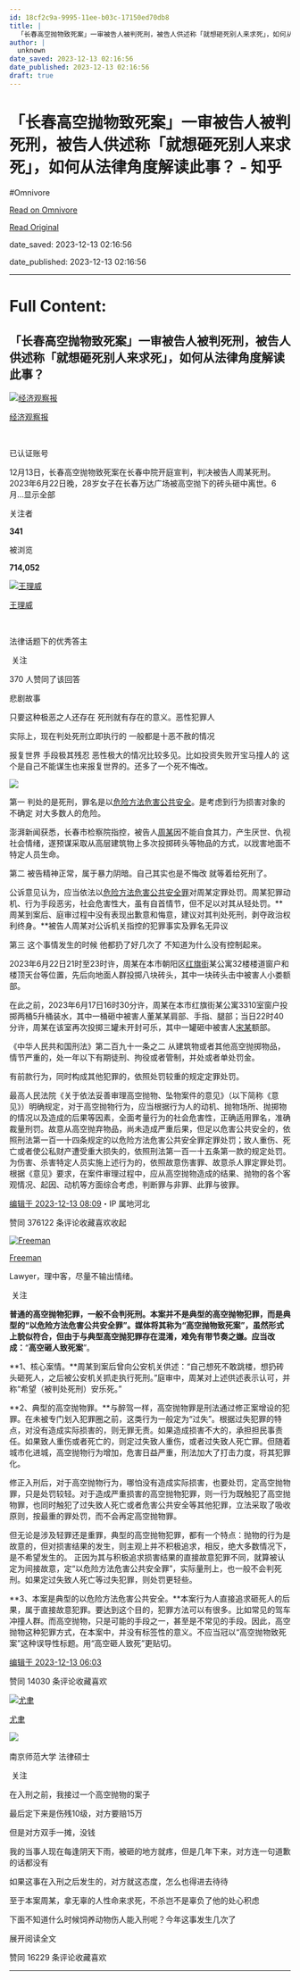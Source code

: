```yaml
---
id: 18cf2c9a-9995-11ee-b03c-17150ed70db8
title: |
  「长春高空抛物致死案」一审被告人被判死刑，被告人供述称「就想砸死别人来求死」，如何从法律角度解读此事？ - 知乎
author: |
  unknown
date_saved: 2023-12-13 02:16:56
date_published: 2023-12-13 02:16:56
draft: true
---
```


# 「长春高空抛物致死案」一审被告人被判死刑，被告人供述称「就想砸死别人来求死」，如何从法律角度解读此事？ - 知乎
#Omnivore

[Read on Omnivore](https://omnivore.app/me/-18c62619eb7)

[Read Original](https://www.zhihu.com/question/634627903/answer/3323861261)

date_saved: 2023-12-13 02:16:56

date_published: 2023-12-13 02:16:56

--- 

# Full Content: 

## 「长春高空抛物致死案」一审被告人被判死刑，被告人供述称「就想砸死别人来求死」，如何从法律角度解读此事？

[![经济观察报](https://proxy-prod.omnivore-image-cache.app/0x0,s4HpTuKoLknjUzNExC2YGBYCoNbuLtvojbvGNh-eMfoo/https://picx.zhimg.com/v2-a95daa919536ac715a081b5f1ed2e5b4_l.jpg?source=1def8aca)](https://www.zhihu.com/org/jing-ji-guan-cha-bao)

[经济观察报](https://www.zhihu.com/org/jing-ji-guan-cha-bao)

[​](https://www.zhihu.com/question/48510028)

已认证账号

12月13日，长春高空抛物致死案在长春中院开庭宣判，判决被告人周某死刑。2023年6月22日晚，28岁女子在长春万达广场被高空抛下的砖头砸中离世。6月…显示全部 ​

关注者

**341**

被浏览

**714,052**

[![王理威](https://proxy-prod.omnivore-image-cache.app/0x0,sk7focnRUR1vODhf5NjfePGih51W1NLKD3ianZooXS6Y/https://picx.zhimg.com/v2-0e808174bef4e64c8ce50bdbb4f61718_l.jpg?source=2c26e567)](https://www.zhihu.com/people/wang-tian-tian-91-22)

[王理威](https://www.zhihu.com/people/wang-tian-tian-91-22)

[​](https://www.zhihu.com/question/48509984)

法律话题下的优秀答主

​ 关注

370 人赞同了该回答

悲剧故事

只要这种极恶之人还存在 死刑就有存在的意义。恶性犯罪人 

实际上，现在判处死刑立即执行的 一般都是十恶不赦的情况 

报复世界 手段极其残忍 恶性极大的情况比较多见。比如投资失败开宝马撞人的 这个是自己不能谋生也来报复世界的。还多了一个死不悔改。

![](https://proxy-prod.omnivore-image-cache.app/633x354,sy1r5-_lNReJXKAtk3VV5xAKAJcJWPOlQLIAvgMThR0o/https://picx.zhimg.com/50/v2-b9a406fd98f39e00e272eb87e94f7f21_720w.jpg?source=2c26e567)

第一 判处的是死刑，罪名是以[危险方法危害公共安全](https://www.zhihu.com/search?q=%E5%8D%B1%E9%99%A9%E6%96%B9%E6%B3%95%E5%8D%B1%E5%AE%B3%E5%85%AC%E5%85%B1%E5%AE%89%E5%85%A8&search%5Fsource=Entity&hybrid%5Fsearch%5Fsource=Entity&hybrid%5Fsearch%5Fextra=%7B%22sourceType%22%3A%22answer%22%2C%22sourceId%22%3A3323861261%7D)。是考虑到行为损害对象的不确定 对大多数人的危险。

澎湃新闻获悉，长春市检察院指控，被告人[周某](https://www.zhihu.com/search?q=%E5%91%A8%E6%9F%90&search%5Fsource=Entity&hybrid%5Fsearch%5Fsource=Entity&hybrid%5Fsearch%5Fextra=%7B%22sourceType%22%3A%22answer%22%2C%22sourceId%22%3A3323861261%7D)因不能自食其力，产生厌世、仇视社会情绪，遂预谋采取从高层建筑物上多次投掷砖头等物品的方式，以戕害地面不特定人员生命。

第二 被告精神正常，属于暴力阴暗。自己其实也是不悔改 就等着给死刑了。

公诉意见认为，应当依法以[危险方法危害公共安全罪](https://www.zhihu.com/search?q=%E5%8D%B1%E9%99%A9%E6%96%B9%E6%B3%95%E5%8D%B1%E5%AE%B3%E5%85%AC%E5%85%B1%E5%AE%89%E5%85%A8%E7%BD%AA&search%5Fsource=Entity&hybrid%5Fsearch%5Fsource=Entity&hybrid%5Fsearch%5Fextra=%7B%22sourceType%22%3A%22answer%22%2C%22sourceId%22%3A3323861261%7D)对周某定罪处罚。周某犯罪动机、行为手段恶劣，社会危害性大，虽有自首情节，但不足以对其从轻处罚。**周某到案后、庭审过程中没有表现出歉意和悔意，建议对其判处死刑，剥夺政治权利终身。**被告人周某对公诉机关指控的犯罪事实及罪名无异议

第三 这个事情发生的时候 他都扔了好几次了 不知道为什么没有控制起来。

2023年6月22日21时至23时许，周某在本市朝阳区[红旗街](https://www.zhihu.com/search?q=%E7%BA%A2%E6%97%97%E8%A1%97&search%5Fsource=Entity&hybrid%5Fsearch%5Fsource=Entity&hybrid%5Fsearch%5Fextra=%7B%22sourceType%22%3A%22answer%22%2C%22sourceId%22%3A3323861261%7D)某公寓32楼楼道窗户和楼顶天台等位置，先后向地面人群投掷八块砖头，其中一块砖头击中被害人小娄额部。

在此之前，2023年6月17日16时30分许，周某在本市红旗街某公寓3310室窗户投掷两桶5升桶装水，其中一桶砸中被害人董某某肩部、手指、腿部；当日22时40分许，周某在该室再次投掷三罐未开封可乐，其中一罐砸中被害人[宋某](https://www.zhihu.com/search?q=%E5%AE%8B%E6%9F%90&search%5Fsource=Entity&hybrid%5Fsearch%5Fsource=Entity&hybrid%5Fsearch%5Fextra=%7B%22sourceType%22%3A%22answer%22%2C%22sourceId%22%3A3323861261%7D)额部。

《中华人民共和国刑法》第二百九十一条之二 从建筑物或者其他高空抛掷物品，情节严重的，处一年以下有期徒刑、拘役或者管制，并处或者单处罚金。

有前款行为，同时构成其他犯罪的，依照处罚较重的规定定罪处罚。

最高人民法院《关于依法妥善审理高空抛物、坠物案件的意见》（以下简称《意见》）明确规定，对于高空抛物行为，应当根据行为人的动机、抛物场所、抛掷物的情况以及造成的后果等因素，全面考量行为的社会危害性，正确适用罪名，准确裁量刑罚。故意从高空抛弃物品，尚未造成严重后果，但足以危害公共安全的，依照刑法第一百一十四条规定的以危险方法危害公共安全罪定罪处罚；致人重伤、死亡或者使公私财产遭受重大损失的，依照刑法第一百一十五条第一款的规定处罚。为伤害、杀害特定人员实施上述行为的，依照故意伤害罪、故意杀人罪定罪处罚。根据《意见》要求，在案件审理过程中，应从高空抛物造成的结果、抛物的各个客观情况、起因、动机等方面综合考虑，判断罪与非罪、此罪与彼罪。

[编辑于 2023-12-13 08:09](https://www.zhihu.com/question/634627903/answer/3323861261)・IP 属地河北

​赞同 376​​122 条评论​收藏​喜欢收起​

[![Freeman](https://proxy-prod.omnivore-image-cache.app/0x0,sc7PmXdG24zKshppSSWwRDhgKUBWHo-HOvj-adQUYCH4/https://pic1.zhimg.com/v2-abed1a8c04700ba7d72b45195223e0ff_l.jpg?source=1def8aca)](https://www.zhihu.com/people/freeman-18-13)

[Freeman](https://www.zhihu.com/people/freeman-18-13)

Lawyer，理中客，尽量不输出情绪。

​ 关注

**普通的高空抛物犯罪，一般不会判死刑。本案并不是典型的高空抛物犯罪，而是典型的“以危险方法危害公共安全罪”。媒体将其称为“高空抛物致死案”，虽然形式上貌似符合，但由于与典型高空抛犯罪存在混淆，难免有带节奏之嫌。应当改成：**“**高空砸人致死案**”。

**1、核心案情。**周某到案后曾向公安机关供述：“自己想死不敢跳楼，想扔砖头砸死人，之后被公安机关抓走执行死刑。”庭审中，周某对上述供述表示认可，并称“希望（被判处死刑）安乐死。”

**2、典型的高空抛物罪。**与醉驾一样，高空抛物罪是刑法通过修正案增设的犯罪。在未被专门划入犯罪圈之前，这类行为一般定为“过失”。根据过失犯罪的特点，对没有造成实际损害的，则无罪无责。如果造成损害不大的，承担担民事责任。如果致人重伤或者死亡的，则定过失致人重伤，或者过失致人死亡罪。但随着城市化进城，高空抛物行为增加，危害日益严重，刑法加大了打击力度，将其犯罪化。

修正入刑后，对于高空抛物行为，哪怕没有造成实际损害，也要处罚，定高空抛物罪，只是处罚较轻。对于造成严重损害的高空抛物犯罪，则一行为既触犯了高空抛物罪，也同时触犯了过失致人死亡或者危害公共安全等其他犯罪，立法采取了吸收原则，按最重的罪处罚，而不会再定高空抛物罪。

但无论是涉及轻罪还是重罪，典型的高空抛物犯罪，都有一个特点：抛物的行为是故意的，但对损害结果的发生，则主观上并不积极追求，相反，绝大多数情况下，是不希望发生的。 正因为其与积极追求损害结果的直接故意犯罪不同，就算被认定为间接故意，定“以危险方法危害公共安全罪”，实际量刑上，也一般不会判死刑。如果定过失致人死亡等过失犯罪，则处罚更轻些。

**3、本案是典型的以危险方法危害公共安全。**本案行为人直接追求砸死人的后果，属于直接故意犯罪。要达到这个目的，犯罪方法可以有很多。比如常见的驾车冲撞人群。而高空抛物，只是可能的手段之一，甚至是不常见的手段。因此，高空抛物这种犯罪方式，在本案中，并没有标签性的意义。不应当冠以“高空抛物致死案”这种误导性标题。用“高空砸人致死”更贴切。

[编辑于 2023-12-13 06:03](https://www.zhihu.com/question/634627903/answer/3323983735)

​赞同 140​​30 条评论​收藏​喜欢

[![尤聿](https://proxy-prod.omnivore-image-cache.app/0x0,spyqJpSGLXCWxA7lohkJIN1sHB0yhPlHLYiSbkwgCtEo/https://picx.zhimg.com/v2-ac17f2eb6bc960360347375213ab5124_l.jpg?source=1def8aca)](https://www.zhihu.com/people/chi-you-64-99)

[尤聿](https://www.zhihu.com/people/chi-you-64-99)

[​](https://www.zhihu.com/question/48510028)​![](https://proxy-prod.omnivore-image-cache.app/0x0,sEQaOWrSM4sYxMszrQ6lhsM51WgM5AvlqxCkeG6GJZz4/https://pic1.zhimg.com/v2-4812630bc27d642f7cafcd6cdeca3d7a.jpg?source=88ceefae)

南京师范大学 法律硕士

​ 关注

在入刑之前，我接过一个高空抛物的案子

最后定下来是伤残10级，对方要赔15万

但是对方双手一摊，没钱

我的当事人现在每逢阴天下雨，被砸的地方就疼，但是几年下来，对方连一句道歉的话都没有

如果这事在入刑之后发生的，对方就这态度，怎么也得进去待待

至于本案周某，拿无辜的人性命来求死，不杀岂不是辜负了他的处心积虑

下面不知道什么时候饲养动物伤人能入刑呢？今年这事发生几次了

展开阅读全文​

​赞同 162​​29 条评论​收藏​喜欢

---

